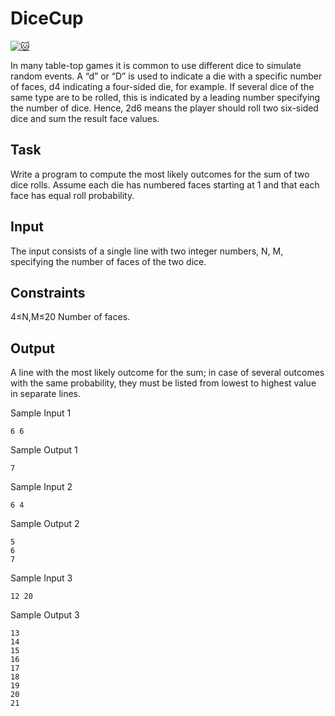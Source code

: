 # DiceCup

[![:cat:](https://open.kattis.com/favicon)](https://open.kattis.com/problems/dicecup)

In many table-top games it is common to use different dice to simulate random events. A “d” or “D” is used to indicate a die with a specific number of faces, d4 indicating a four-sided die, for example. If several dice of the same type are to be rolled, this is indicated by a leading number specifying the number of dice. Hence, 2d6 means the player should roll two six-sided dice and sum the result face values.

## Task

Write a program to compute the most likely outcomes for the sum of two dice rolls. Assume each die has numbered faces starting at 1 and that each face has equal roll probability.

## Input

The input consists of a single line with two integer numbers, N, M, specifying the number of faces of the two dice.

## Constraints

4≤N,M≤20 Number of faces.

## Output

A line with the most likely outcome for the sum; in case of several outcomes with the same probability, they must be listed from lowest to highest value in separate lines.

Sample Input 1 	
```
6 6
```
Sample Output 1
```
7
```

Sample Input 2 	
```
6 4
```
Sample Output 2
```
5
6
7
```

Sample Input 3 
```	
12 20
```
Sample Output 3
```
13
14
15
16
17
18
19
20
21
```

